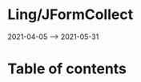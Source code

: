 Ling/JFormCollect
================
2021-04-05 --> 2021-05-31




Table of contents
===========





